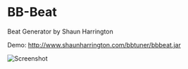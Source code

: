 # BB-Beat
Beat Generator by Shaun Harrington

Demo: http://www.shaunharrington.com/bbtuner/bbbeat.jar

![Screenshot](http://www.shaunharrington.com/bbtuner/bbbeat.png)
